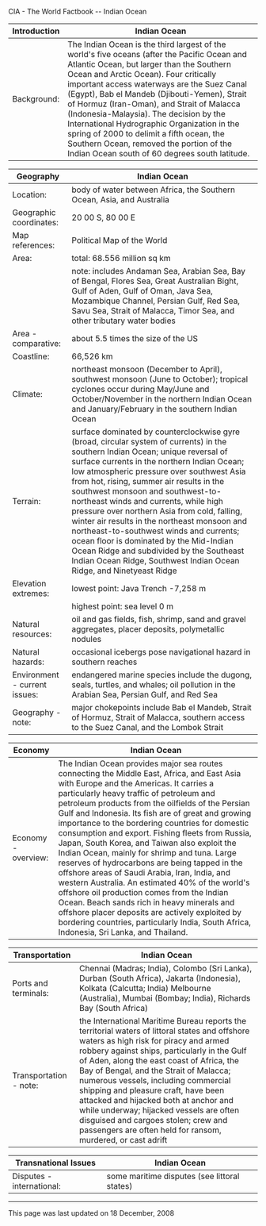 CIA - The World Factbook -- Indian Ocean

| Introduction | Indian Ocean |
| --- | --- |
| Background: | The Indian Ocean is the third largest of the world's five oceans (after the Pacific Ocean and Atlantic Ocean, but larger than the Southern Ocean and Arctic Ocean). Four critically important access waterways are the Suez Canal (Egypt), Bab el Mandeb (Djibouti-Yemen), Strait of Hormuz (Iran-Oman), and Strait of Malacca (Indonesia-Malaysia). The decision by the International Hydrographic Organization in the spring of 2000 to delimit a fifth ocean, the Southern Ocean, removed the portion of the Indian Ocean south of 60 degrees south latitude. |

| Geography | Indian Ocean |
| --- | --- |
| Location: | body of water between Africa, the Southern Ocean, Asia, and Australia |
| Geographic coordinates: | 20 00 S, 80 00 E |
| Map references: | Political Map of the World |
| Area: | total: 68.556 million sq km |
| | note: includes Andaman Sea, Arabian Sea, Bay of Bengal, Flores Sea, Great Australian Bight, Gulf of Aden, Gulf of Oman, Java Sea, Mozambique Channel, Persian Gulf, Red Sea, Savu Sea, Strait of Malacca, Timor Sea, and other tributary water bodies |
| Area - comparative: | about 5.5 times the size of the US |
| Coastline: | 66,526 km |
| Climate: | northeast monsoon (December to April), southwest monsoon (June to October); tropical cyclones occur during May/June and October/November in the northern Indian Ocean and January/February in the southern Indian Ocean |
| Terrain: | surface dominated by counterclockwise gyre (broad, circular system of currents) in the southern Indian Ocean; unique reversal of surface currents in the northern Indian Ocean; low atmospheric pressure over southwest Asia from hot, rising, summer air results in the southwest monsoon and southwest-to-northeast winds and currents, while high pressure over northern Asia from cold, falling, winter air results in the northeast monsoon and northeast-to-southwest winds and currents; ocean floor is dominated by the Mid-Indian Ocean Ridge and subdivided by the Southeast Indian Ocean Ridge, Southwest Indian Ocean Ridge, and Ninetyeast Ridge |
| Elevation extremes: | lowest point: Java Trench -7,258 m |
| | highest point: sea level 0 m |
| Natural resources: | oil and gas fields, fish, shrimp, sand and gravel aggregates, placer deposits, polymetallic nodules |
| Natural hazards: | occasional icebergs pose navigational hazard in southern reaches |
| Environment - current issues: | endangered marine species include the dugong, seals, turtles, and whales; oil pollution in the Arabian Sea, Persian Gulf, and Red Sea |
| Geography - note: | major chokepoints include Bab el Mandeb, Strait of Hormuz, Strait of Malacca, southern access to the Suez Canal, and the Lombok Strait |

| Economy | Indian Ocean |
| --- | --- |
| Economy - overview: | The Indian Ocean provides major sea routes connecting the Middle East, Africa, and East Asia with Europe and the Americas. It carries a particularly heavy traffic of petroleum and petroleum products from the oilfields of the Persian Gulf and Indonesia. Its fish are of great and growing importance to the bordering countries for domestic consumption and export. Fishing fleets from Russia, Japan, South Korea, and Taiwan also exploit the Indian Ocean, mainly for shrimp and tuna. Large reserves of hydrocarbons are being tapped in the offshore areas of Saudi Arabia, Iran, India, and western Australia. An estimated 40% of the world's offshore oil production comes from the Indian Ocean. Beach sands rich in heavy minerals and offshore placer deposits are actively exploited by bordering countries, particularly India, South Africa, Indonesia, Sri Lanka, and Thailand. |

| Transportation | Indian Ocean |
| --- | --- |
| Ports and terminals: | Chennai (Madras; India), Colombo (Sri Lanka), Durban (South Africa), Jakarta (Indonesia), Kolkata (Calcutta; India) Melbourne (Australia), Mumbai (Bombay; India), Richards Bay (South Africa) |
| Transportation - note: | the International Maritime Bureau reports the territorial waters of littoral states and offshore waters as high risk for piracy and armed robbery against ships, particularly in the Gulf of Aden, along the east coast of Africa, the Bay of Bengal, and the Strait of Malacca; numerous vessels, including commercial shipping and pleasure craft, have been attacked and hijacked both at anchor and while underway; hijacked vessels are often disguised and cargoes stolen; crew and passengers are often held for ransom, murdered, or cast adrift |

| Transnational Issues | Indian Ocean |
| --- | --- |
| Disputes - international: | some maritime disputes (see littoral states) |

---
This page was last updated on 18 December, 2008                      